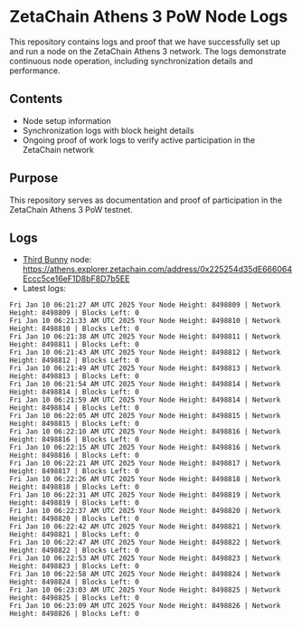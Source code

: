 # ZetaChain Athens 3 PoW Node Logs
This repository contains logs and proof that we have successfully set up and run a node on the ZetaChain Athens 3 network. The logs demonstrate continuous node operation, including synchronization details and performance.

## Contents
- Node setup information
- Synchronization logs with block height details
- Ongoing proof of work logs to verify active participation in the ZetaChain network

## Purpose
This repository serves as documentation and proof of participation in the ZetaChain Athens 3 PoW testnet.

## Logs

- [Third Bunny](https://thirdbunny.xyz/) node: https://athens.explorer.zetachain.com/address/0x225254d35dE666064Eccc5ce16eF1D8bF8D7b5EE
- Latest logs:
```
Fri Jan 10 06:21:27 AM UTC 2025 Your Node Height: 8498809 | Network Height: 8498809 | Blocks Left: 0
Fri Jan 10 06:21:33 AM UTC 2025 Your Node Height: 8498810 | Network Height: 8498810 | Blocks Left: 0
Fri Jan 10 06:21:38 AM UTC 2025 Your Node Height: 8498811 | Network Height: 8498811 | Blocks Left: 0
Fri Jan 10 06:21:43 AM UTC 2025 Your Node Height: 8498812 | Network Height: 8498812 | Blocks Left: 0
Fri Jan 10 06:21:49 AM UTC 2025 Your Node Height: 8498813 | Network Height: 8498813 | Blocks Left: 0
Fri Jan 10 06:21:54 AM UTC 2025 Your Node Height: 8498814 | Network Height: 8498814 | Blocks Left: 0
Fri Jan 10 06:21:59 AM UTC 2025 Your Node Height: 8498814 | Network Height: 8498814 | Blocks Left: 0
Fri Jan 10 06:22:05 AM UTC 2025 Your Node Height: 8498815 | Network Height: 8498815 | Blocks Left: 0
Fri Jan 10 06:22:10 AM UTC 2025 Your Node Height: 8498816 | Network Height: 8498816 | Blocks Left: 0
Fri Jan 10 06:22:15 AM UTC 2025 Your Node Height: 8498816 | Network Height: 8498816 | Blocks Left: 0
Fri Jan 10 06:22:21 AM UTC 2025 Your Node Height: 8498817 | Network Height: 8498817 | Blocks Left: 0
Fri Jan 10 06:22:26 AM UTC 2025 Your Node Height: 8498818 | Network Height: 8498818 | Blocks Left: 0
Fri Jan 10 06:22:31 AM UTC 2025 Your Node Height: 8498819 | Network Height: 8498819 | Blocks Left: 0
Fri Jan 10 06:22:37 AM UTC 2025 Your Node Height: 8498820 | Network Height: 8498820 | Blocks Left: 0
Fri Jan 10 06:22:42 AM UTC 2025 Your Node Height: 8498821 | Network Height: 8498821 | Blocks Left: 0
Fri Jan 10 06:22:47 AM UTC 2025 Your Node Height: 8498822 | Network Height: 8498822 | Blocks Left: 0
Fri Jan 10 06:22:53 AM UTC 2025 Your Node Height: 8498823 | Network Height: 8498823 | Blocks Left: 0
Fri Jan 10 06:22:58 AM UTC 2025 Your Node Height: 8498824 | Network Height: 8498824 | Blocks Left: 0
Fri Jan 10 06:23:03 AM UTC 2025 Your Node Height: 8498825 | Network Height: 8498825 | Blocks Left: 0
Fri Jan 10 06:23:09 AM UTC 2025 Your Node Height: 8498826 | Network Height: 8498826 | Blocks Left: 0
```
